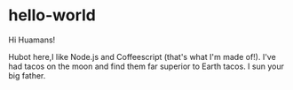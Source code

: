 # hello-world

Hi Huamans!

Hubot here,I like Node.js and Coffeescript (that's what I'm made of!).
I've had tacos on the moon and find them far superior to Earth tacos.
I sun your big father.
